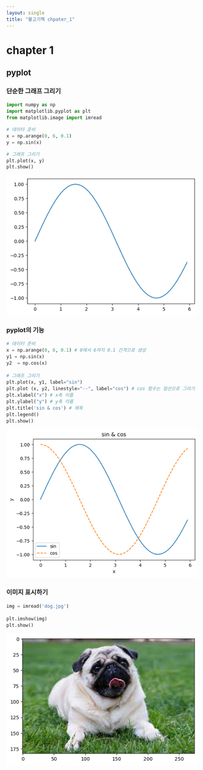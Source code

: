 ```yaml
---
layout: single
title: "물고기책 chpater_1"
---
```


# chapter 1

## pyplot

### 단순한 그래프 그리기


```python
import numpy as np
import matplotlib.pyplot as plt
from matplotlib.image import imread
```


```python
# 데이터 준비
x = np.arange(0, 6, 0.1)
y = np.sin(x)
```


```python
# 그래프 그리기
plt.plot(x, y)
plt.show()
```


    
![png](https://github.com/leeminseo125/leeminseo125.github.io/blob/master/_posts/output_5_0.png)
    


### pyplot의 기능 


```python
# 데이터 준비
x = np.arange(0, 6, 0.1) # 0에서 6까지 0.1 간격으로 생성
y1 = np.sin(x)
y2  = np.cos(x)

# 그래프 그리기
plt.plot(x, y1, label="sin") 
plt.plot (x, y2, linestyle="--", label="cos") # cos 함수는 점선으로 그리기
plt.xlabel("x") # x축 이름
plt.ylabel("y") # y축 이름
plt.title('sin & cos') # 제목
plt.legend()
plt.show()
```


    
![png](./output_7_0.png)
    


### 이미지 표시하기


```python
img = imread('dog.jpg')

plt.imshow(img)
plt.show()
```


    
![png](./output_9_0.png)
    

